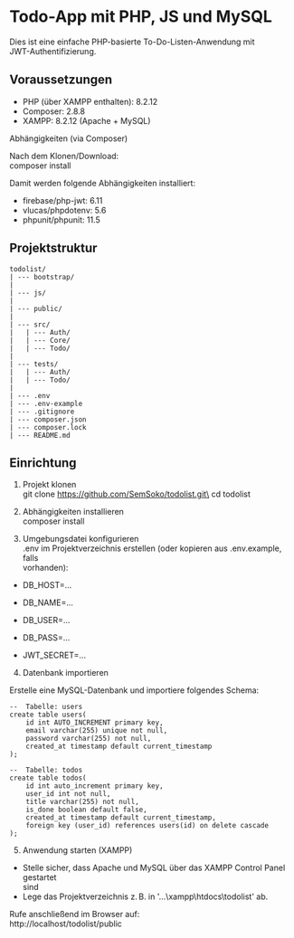 # Todo-App mit PHP, JS und MySQL

Dies ist eine einfache PHP-basierte To-Do-Listen-Anwendung mit\
JWT-Authentifizierung.

## Voraussetzungen
- PHP (über XAMPP enthalten): 8.2.12
- Composer: 2.8.8
- XAMPP: 8.2.12 (Apache + MySQL)

Abhängigkeiten (via Composer)

Nach dem Klonen/Download:\
composer install

Damit werden folgende Abhängigkeiten installiert:
- firebase/php-jwt: 6.11
- vlucas/phpdotenv: 5.6
- phpunit/phpunit: 11.5

## Projektstruktur

```
todolist/
| --- bootstrap/
|
| --- js/
|
| --- public/
|
| --- src/
|	| --- Auth/
|	| --- Core/
|	| --- Todo/
|
| --- tests/
|	| --- Auth/
|	| --- Todo/
|
| --- .env
| --- .env-example
| --- .gitignore
| --- composer.json
| --- composer.lock
| --- README.md
```

## Einrichtung

1.	Projekt klonen\
git clone https://github.com/SemSoko/todolist.git\
cd todolist

2.	Abhängigkeiten installieren\
composer install

3.	Umgebungsdatei konfigurieren\
.env im Projektverzeichnis erstellen (oder kopieren aus .env.example, falls\
vorhanden):

- DB_HOST=...
- DB_NAME=...
- DB_USER=...
- DB_PASS=...

- JWT_SECRET=...

4.	Datenbank importieren

Erstelle eine MySQL-Datenbank und importiere folgendes Schema:

```
--	Tabelle: users
create table users(
	id int AUTO_INCREMENT primary key,
	email varchar(255) unique not null,
	password varchar(255) not null,
	created_at timestamp default current_timestamp
);

--	Tabelle: todos
create table todos(
	id int auto_increment primary key,
	user_id int not null,
	title varchar(255) not null,
	is_done boolean default false,
	created_at timestamp default current_timestamp,
	foreign key (user_id) references users(id) on delete cascade
);
```

5.	Anwendung starten (XAMPP)

-	Stelle sicher, dass Apache und MySQL über das XAMPP Control Panel gestartet\
	sind
-	Lege das Projektverzeichnis z. B. in '...\xampp\htdocs\todolist' ab.

Rufe anschließend im Browser auf:\
http://localhost/todolist/public
